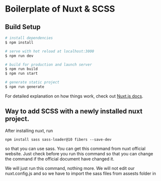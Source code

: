# Boilerplate of Nuxt & SCSS

## Build Setup

```bash
# install dependencies
$ npm install

# serve with hot reload at localhost:3000
$ npm run dev

# build for production and launch server
$ npm run build
$ npm run start

# generate static project
$ npm run generate
```

For detailed explanation on how things work, check out [Nuxt.js docs](https://nuxtjs.org).


## Way to add SCSS with a newly installed nuxt project.

After installing nuxt, run

```
npm install sass sass-loader@10 fibers --save-dev
```

so that you can use sass. You can get this command from nuxt official website. Just check before you run this command so that you can change the command if the official document have changed it.

We will just run this command, nothing more. We will not edit our nuxt.config.js and so we have to import the sass files from assests folder in <style> section of any component or page where we want to use those sass styles.  Although it's little bit more work than **style-resources-module** but that module wasn't working perfectly for me! So, I have choosed this way. But both way works the same. You can inspect and see!

Only  import variables, mixins, functions (et cetera) as they won't exist in the actual build. Importing actual styles will include them in every component. So, it will be wise to  import acatual style only if they are global style.  


## What's inside

1. In the 'assests' folder, there is a 'scss' folder where all my prefered Sass is stored. 

2. There is a component in the component section named as 'copyThis.vue' which is a boilerplate component that you can copy everytime when you want to make a page, component or a layout.  You could use 'vbase' command instead of 'copyThis.vue' component but I use 'copyThis.vue' component because I have some default style there. 
